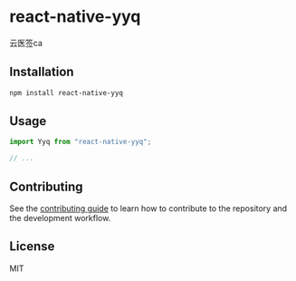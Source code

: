 # react-native-yyq

云医签ca

## Installation

```sh
npm install react-native-yyq
```

## Usage

```js
import Yyq from "react-native-yyq";

// ...
```

## Contributing

See the [contributing guide](CONTRIBUTING.md) to learn how to contribute to the repository and the development workflow.

## License

MIT
